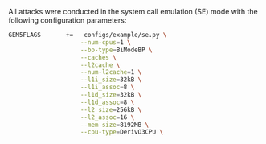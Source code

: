 
All attacks were conducted in the system call emulation (SE) mode with the following configuration parameters:

```bash
GEM5FLAGS 		+=   configs/example/se.py \
					--num-cpus=1 \
					--bp-type=BiModeBP \
			 		--caches \
					--l2cache \
					--num-l2cache=1 \
			 		--l1i_size=32kB \
			 		--l1i_assoc=8 \
					--l1d_size=32kB \
			 		--l1d_assoc=8 \
					--l2_size=256kB \
					--l2_assoc=16 \
					--mem-size=8192MB \
					--cpu-type=DerivO3CPU \
```

